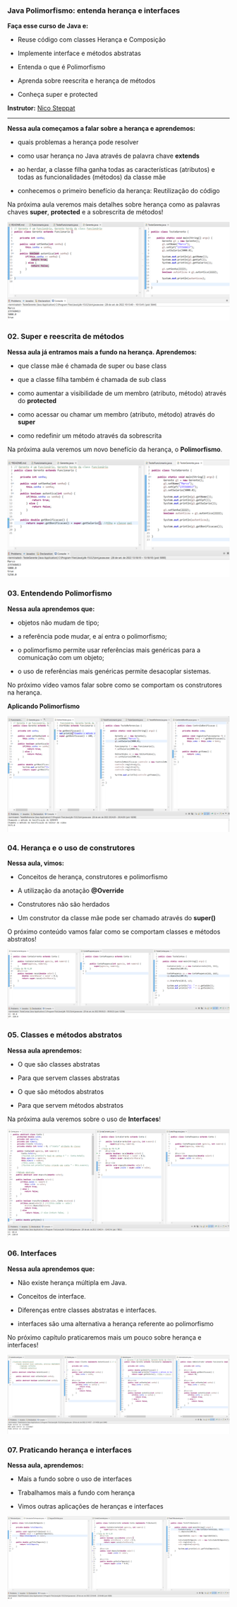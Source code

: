 ### Java Polimorfismo: entenda herança e interfaces

**Faça esse curso de Java e:**

- Reuse código com classes Herança e Composição

- Implemente interface e métodos abstratas

- Entenda o que é Polimorfismo

- Aprenda sobre reescrita e herança de métodos

- Conheça super e protected

**Instrutor:** 
[Nico Steppat](https://github.com/steppat)
 
__________________________________________

**Nessa aula começamos a falar sobre a herança e aprendemos:**

- quais problemas a herança pode resolver

- como usar herança no Java através de palavra chave **extends**

- ao herdar, a classe filha ganha todas as características (atributos) e todas as funcionalidades (métodos) da classe mãe

- conhecemos o primeiro benefício da herança: Reutilização do código

Na próxima aula veremos mais detalhes sobre herança como as palavras chaves **super**, **protected** e a sobrescrita de métodos!

![Introdução a Herança](./imgs/prints/introducaoHeranca.png)

### 02. Super e reescrita de métodos

**Nessa aula já entramos mais a fundo na herança. Aprendemos:**

- que classe mãe é chamada de super ou base class

- que a classe filha também é chamada de sub class

- como aumentar a visibilidade de um membro (atributo, método) através do **protected**

- como acessar ou chamar um membro (atributo, método) através do **super**

- como redefinir um método através da sobrescrita

Na próxima aula veremos um novo benefício da herança, o **Polimorfismo**. 

![Super e reescrita de métodos](./imgs/prints/superReescritaDeMetodos.png)

### 03. Entendendo Polimorfismo

**Nessa aula aprendemos que:**

- objetos não mudam de tipo;

- a referência pode mudar, e aí entra o polimorfismo;

- o polimorfismo permite usar referências mais genéricas para a comunicação com um objeto;

- o uso de referências mais genéricas permite desacoplar sistemas.

No próximo vídeo vamos falar sobre como se comportam os construtores na herança.

**Aplicando Polimorfismo**

![Aplicando Polimorfismo](./imgs/prints/polimorfismo.png)

### 04. Herança e o uso de construtores

**Nessa aula, vimos:**

- Conceitos de herança, construtores e polimorfismo

- A utilização da anotação **@Override**

- Construtores não são herdados

- Um construtor da classe mãe pode ser chamado através do **super()**

O próximo conteúdo vamos falar como se comportam classes e métodos abstratos! 

![Herança e o uso de construtores](./imgs/prints/herancaEUsoDeConstrutores.png)

### 05. Classes e métodos abstratos

**Nessa aula aprendemos:**

- O que são classes abstratas

- Para que servem classes abstratas

- O que são métodos abstratos

- Para que servem métodos abstratos

Na próxima aula veremos sobre o uso de **Interfaces**!

![Classes e métodos abstratos](./imgs/prints/ClassesEMetodosAbstratos.png)


### 06. Interfaces

**Nessa aula aprendemos que:**

- Não existe herança múltipla em Java.

- Conceitos de interface.

- Diferenças entre classes abstratas e interfaces.

- interfaces são uma alternativa a herança referente ao polimorfismo

No próximo capítulo praticaremos mais um pouco sobre herança e interfaces!

![Interfaces](./imgs/prints/Interfaces.png)

### 07. Praticando herança e interfaces

**Nessa aula, aprendemos:**

- Mais a fundo sobre o uso de interfaces

- Trabalhamos mais a fundo com herança

- Vimos outras aplicações de heranças e interfaces

![Herança e Interfaces](./imgs/prints/HerancaEInterfaces.png)
 